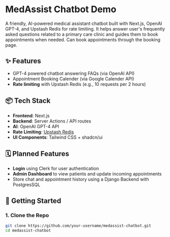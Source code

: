 # MedAssist Chatbot Demo

A friendly, AI-powered medical assistant chatbot built with Next.js, OpenAI GPT-4, and Upstash Redis for rate limiting. It helps answer user's frequently asked questions related to a primary care clinic and guides them to book appointments when needed. Can book appointments through the booking page. 

## ✨ Features

- GPT-4 powered chatbot answering FAQs (via OpenAI API)
- Appointment Booking Calender (via Google Calender API)
- **Rate limiting** with Upstash Redis (e.g., 10 requests per 2 hours)

## 📦 Tech Stack

- **Frontend**: Next.js
- **Backend**: Server Actions / API routes
- **AI**: OpenAI GPT-4 API
- **Rate Limiting**: [Upstash Redis](https://upstash.com/)
- **UI Components**: Tailwind CSS + shadcn/ui


## 🗓️ Planned Features
- **Login** using Clerk for user authentication
- **Admin Dashboard** to view patients and update incoming appointments
- Store chat and appointment history using a Django Backend with PostgresSQL

## 🚀 Getting Started

### 1. Clone the Repo

```bash
git clone https://github.com/your-username/medassist-chatbot.git
cd medassist-chatbot
